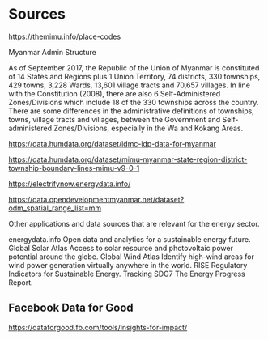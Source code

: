 # Sources

https://themimu.info/place-codes

Myanmar Admin Structure

As of September 2017, the Republic of the Union of Myanmar is constituted of 14 States and Regions plus 1 Union Territory, 74 districts, 330 townships, 429 towns, 3,228 Wards, 13,601 village tracts and 70,657 villages. In line with the Constitution (2008), there are also 6 Self-Administered Zones/Divisions which include 18 of the 330 townships across the country. There are some differences in the administrative definitions of townships, towns, village tracts and villages, between the Government and Self-administered Zones/Divisions, especially in the Wa and Kokang Areas.

https://data.humdata.org/dataset/idmc-idp-data-for-myanmar

https://data.humdata.org/dataset/mimu-myanmar-state-region-district-township-boundary-lines-mimu-v9-0-1

https://electrifynow.energydata.info/

https://data.opendevelopmentmyanmar.net/dataset?odm_spatial_range_list=mm

Other applications and data sources that are relevant for the energy sector.

energydata.info
    Open data and analytics for a sustainable energy future.
Global Solar Atlas
    Access to solar resource and photovoltaic power potential around the globe.
Global Wind Atlas
    Identify high-wind areas for wind power generation virtually anywhere in the world.
RISE
    Regulatory Indicators for Sustainable Energy.
Tracking SDG7
    The Energy Progress Report.

## Facebook Data for Good

https://dataforgood.fb.com/tools/insights-for-impact/